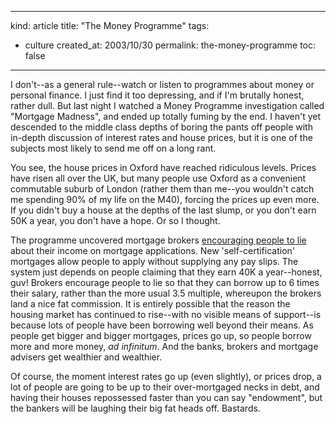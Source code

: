 -----
kind: article
title: "The Money Programme"
tags:
- culture
created_at: 2003/10/30
permalink: the-money-programme
toc: false
-----

<p>I don't--as a general rule--watch or listen to programmes about money or personal finance. I just find it too depressing, and if I'm brutally honest, rather dull. But last night I watched a Money Programme investigation called "Mortgage Madness", and ended up totally fuming by the end. I haven't yet descended to the middle class depths of boring the pants off people with in-depth discussion of interest rates and house prices, but it is one of the subjects most likely to send me off on a long rant.</p>

<p>You see, the house prices in Oxford have reached ridiculous levels. Prices have risen all over the UK, but many people use Oxford as a convenient commutable suburb of London (rather them than me--you wouldn't catch me spending 90% of my life on the M40), forcing the prices up even more. If you didn't buy a house at the depths of the last slump, or you don't earn 50K a year, you don't have a hope. Or so I thought.</p>

<p>The programme uncovered mortgage brokers <a href="http://news.bbc.co.uk/1/hi/business/3222053.stm">encouraging people to lie</a> about their income on mortgage applications. New 'self-certification' mortgages allow people to apply without supplying any pay slips. The system just depends on people claiming that they earn 40K a year--honest, guv! Brokers encourage people to lie so that they can borrow up to 6 times their salary, rather than the more usual 3.5 multiple, whereupon the brokers land a nice fat commission. It is entirely possible that the reason the housing market has continued to rise--with no visible means of support--is because lots of people have been borrowing well beyond their means. As people get bigger and bigger mortgages, prices go up, so people borrow more and more money, <em>ad infinitum</em>. And the banks, brokers and mortgage advisers get wealthier and wealthier.</p>

<p>Of course, the moment interest rates go up (even slightly), or prices drop, a lot of people are going to be up to their over-mortgaged necks in debt, and having their houses repossessed faster than you can say "endowment", but the bankers will be laughing their big fat heads off. Bastards.</p>
